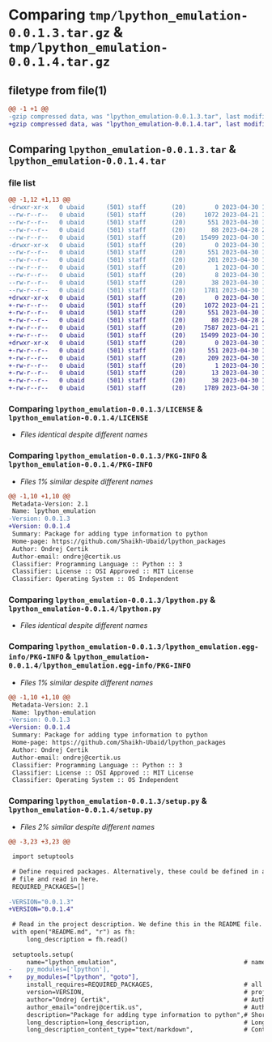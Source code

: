 # Comparing `tmp/lpython_emulation-0.0.1.3.tar.gz` & `tmp/lpython_emulation-0.0.1.4.tar.gz`

## filetype from file(1)

```diff
@@ -1 +1 @@
-gzip compressed data, was "lpython_emulation-0.0.1.3.tar", last modified: Sun Apr 30 17:17:19 2023, max compression
+gzip compressed data, was "lpython_emulation-0.0.1.4.tar", last modified: Sun Apr 30 17:35:52 2023, max compression
```

## Comparing `lpython_emulation-0.0.1.3.tar` & `lpython_emulation-0.0.1.4.tar`

### file list

```diff
@@ -1,12 +1,13 @@
-drwxr-xr-x   0 ubaid      (501) staff       (20)        0 2023-04-30 17:17:19.719153 lpython_emulation-0.0.1.3/
--rw-r--r--   0 ubaid      (501) staff       (20)     1072 2023-04-21 16:22:30.000000 lpython_emulation-0.0.1.3/LICENSE
--rw-r--r--   0 ubaid      (501) staff       (20)      551 2023-04-30 17:17:19.719018 lpython_emulation-0.0.1.3/PKG-INFO
--rw-r--r--   0 ubaid      (501) staff       (20)       88 2023-04-28 22:01:10.000000 lpython_emulation-0.0.1.3/README.md
--rw-r--r--   0 ubaid      (501) staff       (20)    15499 2023-04-30 17:14:24.000000 lpython_emulation-0.0.1.3/lpython.py
-drwxr-xr-x   0 ubaid      (501) staff       (20)        0 2023-04-30 17:17:19.718840 lpython_emulation-0.0.1.3/lpython_emulation.egg-info/
--rw-r--r--   0 ubaid      (501) staff       (20)      551 2023-04-30 17:17:19.000000 lpython_emulation-0.0.1.3/lpython_emulation.egg-info/PKG-INFO
--rw-r--r--   0 ubaid      (501) staff       (20)      201 2023-04-30 17:17:19.000000 lpython_emulation-0.0.1.3/lpython_emulation.egg-info/SOURCES.txt
--rw-r--r--   0 ubaid      (501) staff       (20)        1 2023-04-30 17:17:19.000000 lpython_emulation-0.0.1.3/lpython_emulation.egg-info/dependency_links.txt
--rw-r--r--   0 ubaid      (501) staff       (20)        8 2023-04-30 17:17:19.000000 lpython_emulation-0.0.1.3/lpython_emulation.egg-info/top_level.txt
--rw-r--r--   0 ubaid      (501) staff       (20)       38 2023-04-30 17:17:19.719188 lpython_emulation-0.0.1.3/setup.cfg
--rw-r--r--   0 ubaid      (501) staff       (20)     1781 2023-04-30 17:17:09.000000 lpython_emulation-0.0.1.3/setup.py
+drwxr-xr-x   0 ubaid      (501) staff       (20)        0 2023-04-30 17:35:52.381497 lpython_emulation-0.0.1.4/
+-rw-r--r--   0 ubaid      (501) staff       (20)     1072 2023-04-21 16:22:30.000000 lpython_emulation-0.0.1.4/LICENSE
+-rw-r--r--   0 ubaid      (501) staff       (20)      551 2023-04-30 17:35:52.381341 lpython_emulation-0.0.1.4/PKG-INFO
+-rw-r--r--   0 ubaid      (501) staff       (20)       88 2023-04-28 22:01:10.000000 lpython_emulation-0.0.1.4/README.md
+-rw-r--r--   0 ubaid      (501) staff       (20)     7587 2023-04-21 16:22:30.000000 lpython_emulation-0.0.1.4/goto.py
+-rw-r--r--   0 ubaid      (501) staff       (20)    15499 2023-04-30 17:14:24.000000 lpython_emulation-0.0.1.4/lpython.py
+drwxr-xr-x   0 ubaid      (501) staff       (20)        0 2023-04-30 17:35:52.381151 lpython_emulation-0.0.1.4/lpython_emulation.egg-info/
+-rw-r--r--   0 ubaid      (501) staff       (20)      551 2023-04-30 17:35:52.000000 lpython_emulation-0.0.1.4/lpython_emulation.egg-info/PKG-INFO
+-rw-r--r--   0 ubaid      (501) staff       (20)      209 2023-04-30 17:35:52.000000 lpython_emulation-0.0.1.4/lpython_emulation.egg-info/SOURCES.txt
+-rw-r--r--   0 ubaid      (501) staff       (20)        1 2023-04-30 17:35:52.000000 lpython_emulation-0.0.1.4/lpython_emulation.egg-info/dependency_links.txt
+-rw-r--r--   0 ubaid      (501) staff       (20)       13 2023-04-30 17:35:52.000000 lpython_emulation-0.0.1.4/lpython_emulation.egg-info/top_level.txt
+-rw-r--r--   0 ubaid      (501) staff       (20)       38 2023-04-30 17:35:52.381536 lpython_emulation-0.0.1.4/setup.cfg
+-rw-r--r--   0 ubaid      (501) staff       (20)     1789 2023-04-30 17:20:37.000000 lpython_emulation-0.0.1.4/setup.py
```

### Comparing `lpython_emulation-0.0.1.3/LICENSE` & `lpython_emulation-0.0.1.4/LICENSE`

 * *Files identical despite different names*

### Comparing `lpython_emulation-0.0.1.3/PKG-INFO` & `lpython_emulation-0.0.1.4/PKG-INFO`

 * *Files 1% similar despite different names*

```diff
@@ -1,10 +1,10 @@
 Metadata-Version: 2.1
 Name: lpython_emulation
-Version: 0.0.1.3
+Version: 0.0.1.4
 Summary: Package for adding type information to python
 Home-page: https://github.com/Shaikh-Ubaid/lpython_packages
 Author: Ondrej Certik
 Author-email: ondrej@certik.us
 Classifier: Programming Language :: Python :: 3
 Classifier: License :: OSI Approved :: MIT License
 Classifier: Operating System :: OS Independent
```

### Comparing `lpython_emulation-0.0.1.3/lpython.py` & `lpython_emulation-0.0.1.4/lpython.py`

 * *Files identical despite different names*

### Comparing `lpython_emulation-0.0.1.3/lpython_emulation.egg-info/PKG-INFO` & `lpython_emulation-0.0.1.4/lpython_emulation.egg-info/PKG-INFO`

 * *Files 1% similar despite different names*

```diff
@@ -1,10 +1,10 @@
 Metadata-Version: 2.1
 Name: lpython-emulation
-Version: 0.0.1.3
+Version: 0.0.1.4
 Summary: Package for adding type information to python
 Home-page: https://github.com/Shaikh-Ubaid/lpython_packages
 Author: Ondrej Certik
 Author-email: ondrej@certik.us
 Classifier: Programming Language :: Python :: 3
 Classifier: License :: OSI Approved :: MIT License
 Classifier: Operating System :: OS Independent
```

### Comparing `lpython_emulation-0.0.1.3/setup.py` & `lpython_emulation-0.0.1.4/setup.py`

 * *Files 2% similar despite different names*

```diff
@@ -3,23 +3,23 @@
 
 import setuptools
 
 # Define required packages. Alternatively, these could be defined in a separate
 # file and read in here.
 REQUIRED_PACKAGES=[]
 
-VERSION="0.0.1.3"
+VERSION="0.0.1.4"
 
 # Read in the project description. We define this in the README file.
 with open("README.md", "r") as fh:
     long_description = fh.read()
 
 setuptools.setup(
     name="lpython_emulation",                                   # name of project
-    py_modules=['lpython'],
+    py_modules=["lpython", "goto"],
     install_requires=REQUIRED_PACKAGES,                         # all requirements used by this package
     version=VERSION,                                            # project version, read from version.py
     author="Ondrej Certik",                                     # Author, shown on PyPI
     author_email="ondrej@certik.us",                            # Author email
     description="Package for adding type information to python",# Short description of project
     long_description=long_description,                          # Long description, shown on PyPI
     long_description_content_type="text/markdown",              # Content type. Here, we used a markdown file.
```

